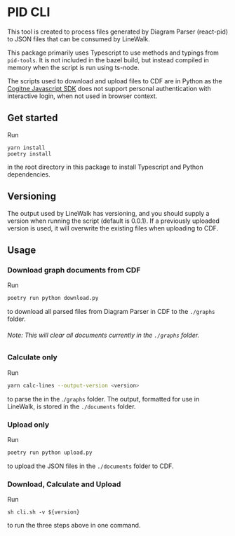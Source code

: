 # PID CLI

This tool is created to process files generated by Diagram Parser (react-pid) to JSON files that can be consumed by LineWalk.

This package primarily uses Typescript to use methods and typings from `pid-tools`.
It is not included in the bazel build, but instead compiled in memory when the script is run using ts-node.

The scripts used to download and upload files to CDF are in Python as the [Cogitne Javascript SDK](https://github.com/cognitedata/cognite-sdk-js) does not support personal authentication with interactive login, when not used in browser context.

## Get started

Run

```
yarn install
poetry install
```

in the root directory in this package to install Typescript and Python dependencies.

## Versioning

The output used by LineWalk has versioning, and you should supply a version when running the script (default is 0.0.1). If a previously uploaded version is used, it will overwrite the existing files when uploading to CDF.

## Usage

### Download graph documents from CDF

Run

```bash
poetry run python download.py
```

to download all parsed files from Diagram Parser in CDF to the `./graphs` folder.

###### Note: This will clear all documents currently in the `./graphs` folder.

### Calculate only

Run

```bash
yarn calc-lines --output-version <version>
```

to parse the in the .`/graphs` folder.
The output, formatted for use in LineWalk, is stored in the `./documents` folder.

### Upload only

Run

```bash
poetry run python upload.py
```

to upload the JSON files in the `./documents` folder to CDF.

### Download, Calculate and Upload

Run

```
sh cli.sh -v ${version}
```

to run the three steps above in one command.
